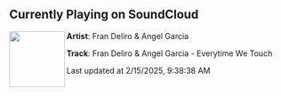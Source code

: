 ## Currently Playing on SoundCloud

[<img align="left" width="100" src="https://i1.sndcdn.com/artworks-tUyDkH6U2v95A4WZ-yf62fw-t500x500.jpg">](https://soundcloud.com/dnzrecords/fran-deliro-angel-garcia-everytime-we-touch?in=saxurn/sets/dead-code/)

**Artist**: Fran Deliro & Angel Garcia 

**Track**: Fran Deliro & Angel Garcia - Everytime We Touch

Last updated at 2/15/2025, 9:38:38 AM
